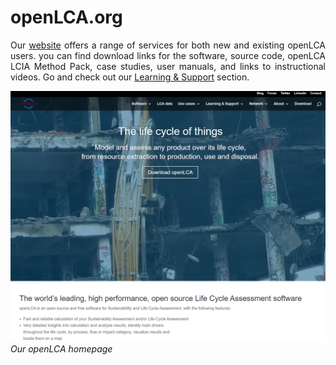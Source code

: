 # openLCA.org

<div style='text-align: justify;'>

Our [website](<https://www.openlca.org/>) offers a range of services for both new and existing openLCA users. you can find download links for the software, source code, openLCA LCIA Method Pack, case studies, user manuals, and links to instructional videos. Go and check out our [Learning & Support](<https://www.openlca.org/learning/>) section.

![](../media/openlca_org.png)  
_Our openLCA homepage_

</div>

